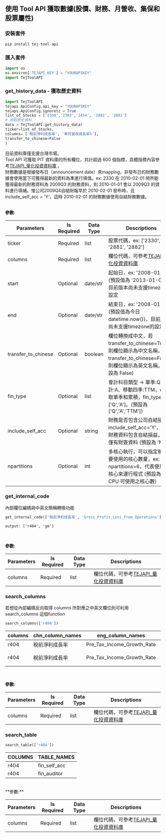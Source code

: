 ## 使用 Tool API 獲取數據(股價、財務、月營收、集保和股票屬性)
### 安裝套件
```python
pip install tej-tool-api
```

### 匯入套件
```python
import os
os.environ['TEJAPI_KEY'] = "YOURAPIKEY"
import TejToolAPI
```
### get_history_data - 獲取歷史資料<br>

```python
import TejToolAPI
tejapi.ApiConfig.api_key = "YOURAPIKEY"
tejapi.ApiConfig.ignoretz = True
list_of_Stocks = ['2330','2303','2454', '2882', '2881']
# 撈取歷史資料
data = TejToolAPI.get_history_data(
ticker=list_of_Stocks,
columns= ['稅前淨利成長率', '單月營收成長率%'], 
transfer_to_chinese=False
)
```
目前資料庫僅支援台灣市場。<br>
Tool API 可獲取 PIT 資料庫的所有欄位，共計超過 600 個指標，具體指標內容參考[TEJAPI_量化投資資料庫](http://10.10.10.66/datatables.html?db=TWN&t=%E5%8F%B0%E7%81%A3%E8%B3%87%E6%96%99%E5%BA%AB#G%E9%87%8F%E5%8C%96%E6%8A%95%E8%B3%87) 。<br>
財務數據是根據發布日（announcement date）來mapping，非發布日的財務數據會使用當下可獲得最新的資料為準進行填值。ex: 2330 在 2010-02-01 時所能獲得最新的財務資料為 2009Q3 的財務資料，則 2010-01-01 會以 2009Q3 的資料進行填補。惟公司2009Q4自結財報早於 2010-02-01 發布時，且 include_self_acc = 'Y'，這時 2010-02-01 的財務數據使用自結財務數據。<br>
<br>

**參數:**


| Parameters | Is Required | Data Type | Descriptions |
|------------|-------------|-----------|--------------|
| ticker     | Required    | list      | 股票代碼，ex: ['2330', '2881', '2882'] |
| columns    | Required    | list      | 欄位代碼，可參考[TEJAPI_量化投資資料庫](http://10.10.10.66/datatables.html?db=TWN&t=%E5%8F%B0%E7%81%A3%E8%B3%87%E6%96%99%E5%BA%AB#G%E9%87%8F%E5%8C%96%E6%8A%95%E8%B3%87) |
| start      | Optional    | date/str  | 起始日，ex: '2008-01-01' (預設值為 '2013-01-01')，目前版本尚未支援timezone的設定 |
| end        | Optional    | date/str  | 結束日，ex: '2008-01-01' (預設值為今日 datetime.now())，目前版本尚未支援timezone的設定|
| transfer_to_chinese | Optional | boolean | 欄位轉換成中文，若 transfer_to_chinese=True，則欄位顯示為中文名稱，transfer_to_chinese=False，則欄位顯示為英文名稱。(預設為 False)|
| fin_type   | Optional    | list      | 會計科目類型 -> 單季:Q、累計:A、移動四季:TTM，ex: 撈取單季和累積，fin_type=['Q','A']。(預設為 ['Q','A','TTM']) |
| include_self_acc | Optional | string | 財務是否包含公司自結損益，include_self_acc='Y'，表示財務資料包含自結損益，否則僅有財簽資料 (預設為 'N') |
| npartitions | Optional    | int       | 多核心執行，可以指定執行所要使用的核心數量，ex: npartitions=6，代表使用6個核心來運行程式 (預設為當前 CPU 可使用之核心數) |


### get_internal_code  <br>
內部欄位編碼與中英文簡稱轉換功能

```python
get_internal_code(['稅前淨利成長率', 'Gross_Profit_Loss_from_Operations'])

```
```html
output: ['r404', 'gm']
```
<br>

**參數:**

| Parameters | Is Required | Data Type | Descriptions |
|------------|-------------|-----------|--------------|
| columns    | Required    | list      | 欄位代碼，可參考[TEJAPI_量化投資資料庫](http://10.10.10.66/datatables.html?db=TWN&t=%E5%8F%B0%E7%81%A3%E8%B3%87%E6%96%99%E5%BA%AB#G%E9%87%8F%E5%8C%96%E6%8A%95%E8%B3%87) |


### search_columns <br>
若想從內部編碼反向取得 columns 所對應之中英文欄位則可利用 search_columns 這個function <br>

```python
search_columns(['r404'])
```


| columns | chn_column_names | eng_column_names | table_names | TABLE_NAMES | API_TABLE | CHN_NAMES |
|---------|-----------------|------------------|-------------|--------------|-----------|-----------|
| r404    | 稅前淨利成長率    | Pre_Tax_Income_Growth_Rate | fin_self_acc | fin_self_acc | TWN/AFESTM1 | 財務-自結數 |
| r404    | 稅前淨利成長率    | Pre_Tax_Income_Growth_Rate | fin_board_select | fin_board_select | TWN/AFESTMD | 財務-董事決議數 |
<br>

**參數:**



| Parameters | Is Required | Data Type | Descriptions |
|------------|-------------|-----------|--------------|
| columns    | Required    | list      | 欄位代碼，可參考[TEJAPI_量化投資資料庫](http://10.10.10.66/datatables.html?db=TWN&t=%E5%8F%B0%E7%81%A3%E8%B3%87%E6%96%99%E5%BA%AB#G%E9%87%8F%E5%8C%96%E6%8A%95%E8%B3%87) |

### search_table <br>
```python
search_table(['r404'])
```

| COLUMNS | TABLE_NAMES | 
|---------|-----------------|
| r404    | fin_self_acc    |
| r404    | fin_auditor    |

<br>
**參數:**



| Parameters | Is Required | Data Type | Descriptions |
|------------|-------------|-----------|--------------|
| columns    | Required    | list      | 欄位代碼，可參考[TEJAPI_量化投資資料庫](http://10.10.10.66/datatables.html?db=TWN&t=%E5%8F%B0%E7%81%A3%E8%B3%87%E6%96%99%E5%BA%AB#G%E9%87%8F%E5%8C%96%E6%8A%95%E8%B3%87) |


